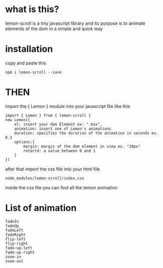 # what is this? 

lemon-scroll is a tiny javascript library and its purpose is to animate elements of the dom in a simple and quick way

# installation 
copy and paste this 

    npm i lemon-scroll --save

# THEN

import the { Lemon } module into your javascript file like this

    
    import { Lemon } from { lemon-scroll }
    new Lemon({
        el: insert your dom Element ex: ".box",
        animation: insert one of Lemon's animations
        duration: specifies the duration of the animation in seconds ex. 0.3
        options:{
            margin: margin of the dom element in view ex. "20px" 
            retartd: a value between 0 and 1
        }
    })
    
after that import the css file into your html file 

`node_modules/lemon-scroll/index.css`

inside the css file you can find all the lemon animation 

# List of animation 

    fadeIn
    fadeUp
    fadeLeft
    fadeRight
    flip-left
    flip-right
    fade-up-left
    fade-up-right
    zoom-in
    zoom-out
    

